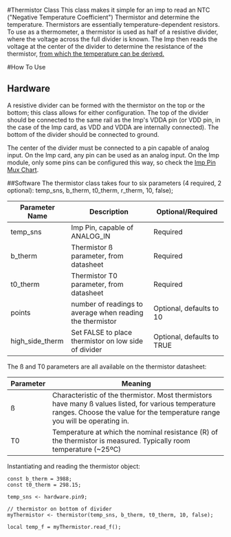 #Thermistor Class
This class makes it simple for an imp to read an NTC ("Negative Temperature Coefficient") Thermistor and determine the temperature. Thermistors are essentially temperature-dependent resistors. To use as a thermometer, a thermistor is used as half of a resistive divider, where the voltage across the full divider is known. The Imp then reads the voltage at the center of the divider to determine the resistance of the thermistor, [from which the temperature can be derived.](http://en.wikipedia.org/wiki/Thermistor) 


#How To Use
## Hardware
A resistive divider can be formed with the thermistor on the top or the bottom; this class allows for either configuration. The top of the divider should be connected to the same rail as the Imp's VDDA pin (or VDD pin, in the case of the Imp card, as VDD and VDDA are internally connected). The bottom of the divider should be connected to ground. 

The center of the divider must be connected to a pin capable of analog input. On the Imp card, any pin can be used as an analog input. On the Imp module, only some pins can be configured this way, so check the [Imp Pin Mux Chart](http://electricimp.com/docs/hardware/imp/pinmux/).

##Software
The thermistor class takes four to six parameters (4 required, 2 optional):
temp_sns, b_therm, t0_therm, r_therm, 10, false);

| Parameter Name | Description | Optional/Required |
|----------------|-------------|-------------------|
| temp_sns | Imp Pin, capable of ANALOG_IN | Required |
| b_therm | Thermistor ß parameter, from datasheet | Required |
| t0_therm | Thermistor T0 parameter, from datasheet | Required |
| points | number of readings to average when reading the thermistor | Optional, defaults to 10 |
| high_side_therm | Set FALSE to place thermistor on low side of divider | Optional, defaults to TRUE |

The ß and T0 parameters are all available on the thermistor datasheet:

| Parameter | Meaning |
|-----------|---------|
| ß | Characteristic of the thermistor. Most thermistors have many ß values listed, for various temperature ranges. Choose the value for the temperature range you will be operating in. |
| T0 | Temperature at which the nominal resistance (R) of the thermistor is measured. Typically room temperature (~25ºC) |

Instantiating and reading the thermistor object:

	const b_therm = 3988;
	const t0_therm = 298.15;

	temp_sns <- hardware.pin9;
	
	// thermistor on bottom of divider
	myThermistor <- thermistor(temp_sns, b_therm, t0_therm, 10, false);
	
	local temp_f = myThermistor.read_f();

